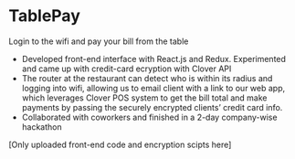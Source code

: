 # TablePay
Login to the wifi and pay your bill from the table

- Developed front-end interface with React.js and Redux. Experimented and came up with credit-card ecryption with Clover API
- The router at the restaurant can detect who is within its radius and logging into wifi, allowing us to email client with a link to our web app, which leverages Clover POS system to get the bill total and make payments by passing the securely encrypted clients’ credit card info. 
- Collaborated with coworkers and finished in a 2-day company-wise hackathon

\[Only uploaded front-end code and encryption scipts here\]
